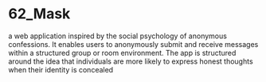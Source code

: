# 62_Mask
a web application inspired by the social psychology of anonymous confessions. It enables users to anonymously submit and receive messages within a structured group or room environment. The app is structured around the idea that individuals are more likely to express honest thoughts when their identity is concealed
